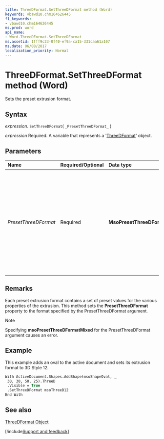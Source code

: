 ```yaml
---
title: ThreeDFormat.SetThreeDFormat method (Word)
keywords: vbawd10.chm164626445
f1_keywords:
- vbawd10.chm164626445
ms.prod: word
api_name:
- Word.ThreeDFormat.SetThreeDFormat
ms.assetid: 1fff9c23-0f40-ef9a-ca15-331caa61a107
ms.date: 06/08/2017
localization_priority: Normal
---
```



# ThreeDFormat.SetThreeDFormat method (Word)

Sets the preset extrusion format.


## Syntax

_expression_. `SetThreeDFormat`( `_PresetThreeDFormat_` )

_expression_ Required. A variable that represents a '[ThreeDFormat](Word.ThreeDFormat.md)' object.


## Parameters



|Name|Required/Optional|Data type|Description|
|:-----|:-----|:-----|:-----|
| _PresetThreeDFormat_|Required| **MsoPresetThreeDFormat**|Specifies a preset extrusion format that corresponds to one of the options (numbered from left to right, top to bottom) displayed when you click the  **3D** button on the **Drawing** toolbar.|

## Remarks

Each preset extrusion format contains a set of preset values for the various properties of the extrusion. This method sets the  **PresetThreeDFormat** property to the format specified by the PresetThreeDFormat argument.


> [!NOTE] 
> Specifying  **msoPresetThreeDFormatMixed** for the PresetThreeDFormat argument causes an error.


## Example

This example adds an oval to the active document and sets its extrusion format to 3D Style 12.


```vb
With ActiveDocument.Shapes.AddShape(msoShapeOval, _ 
 30, 30, 50, 25).ThreeD 
 .Visible = True 
 .SetThreeDFormat msoThreeD12 
End With
```


## See also


[ThreeDFormat Object](Word.ThreeDFormat.md)

[!include[Support and feedback](~/includes/feedback-boilerplate.md)]